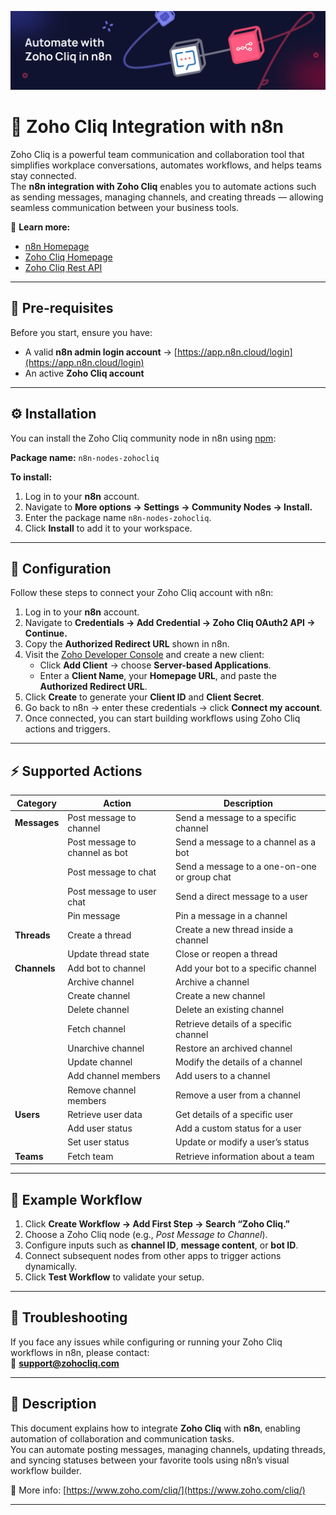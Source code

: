![Banner image](./cliq_n8n_banner.png)

# 🚀 Zoho Cliq Integration with n8n  

Zoho Cliq is a powerful team communication and collaboration tool that simplifies workplace conversations, automates workflows, and helps teams stay connected.  
The **n8n integration with Zoho Cliq** enables you to automate actions such as sending messages, managing channels, and creating threads — allowing seamless communication between your business tools.

🔗 **Learn more:**  
- [n8n Homepage](https://n8n.io/)  
- [Zoho Cliq Homepage](https://www.zoho.com/cliq/)  
- [Zoho Cliq Rest API](https://www.zoho.com/cliq/help/restapi/v2/)

---

## 🧩 Pre-requisites  

Before you start, ensure you have:  
- A valid **n8n admin login account** → [https://app.n8n.cloud/login](https://app.n8n.cloud/login)  
- An active **Zoho Cliq account**  

---

## ⚙️ Installation  

You can install the Zoho Cliq community node in n8n using [npm](https://www.npmjs.com/):  

**Package name:** `n8n-nodes-zohocliq`  

**To install:**  
1. Log in to your **n8n** account.  
2. Navigate to **More options → Settings → Community Nodes → Install.**  
3. Enter the package name `n8n-nodes-zohocliq`.  
4. Click **Install** to add it to your workspace.  

---

## 🔐 Configuration  

Follow these steps to connect your Zoho Cliq account with n8n:  

1. Log in to your **n8n** account.  
2. Navigate to **Credentials → Add Credential → Zoho Cliq OAuth2 API → Continue.**  
3. Copy the **Authorized Redirect URL** shown in n8n.  
4. Visit the [Zoho Developer Console](https://api-console.zoho.com/) and create a new client:  
   - Click **Add Client** → choose **Server-based Applications**.  
   - Enter a **Client Name**, your **Homepage URL**, and paste the **Authorized Redirect URL**.  
5. Click **Create** to generate your **Client ID** and **Client Secret**.  
6. Go back to n8n → enter these credentials → click **Connect my account**.  
7. Once connected, you can start building workflows using Zoho Cliq actions and triggers.  

---

## ⚡ Supported Actions  

| Category | Action | Description |
|-----------|---------|-------------|
| **Messages** | Post message to channel | Send a message to a specific channel |
|  | Post message to channel as bot | Send a message to a channel as a bot |
|  | Post message to chat | Send a message to a one-on-one or group chat |
|  | Post message to user chat | Send a direct message to a user | 
|  | Pin message | Pin a message in a channel |
| **Threads** | Create a thread | Create a new thread inside a channel |
|  | Update thread state | Close or reopen a thread |
| **Channels** | Add bot to channel | Add your bot to a specific channel |
|  | Archive channel | Archive a channel |
|  | Create channel | Create a new channel |
|  | Delete channel | Delete an existing channel |
|  | Fetch channel | Retrieve details of a specific channel |
|  | Unarchive channel | Restore an archived channel |
|  | Update channel | Modify the details of a channel |
|  | Add channel members | Add users to a channel |
|  | Remove channel members | Remove a user from a channel |
| **Users** | Retrieve user data | Get details of a specific user |
|  | Add user status | Add a custom status for a user |
|  | Set user status | Update or modify a user’s status |
| **Teams** | Fetch team | Retrieve information about a team |

---

## 🧠 Example Workflow  

1. Click **Create Workflow → Add First Step → Search “Zoho Cliq.”**  
2. Choose a Zoho Cliq node (e.g., *Post Message to Channel*).  
3. Configure inputs such as **channel ID**, **message content**, or **bot ID**.  
4. Connect subsequent nodes from other apps to trigger actions dynamically.  
5. Click **Test Workflow** to validate your setup.  

---

## 🧰 Troubleshooting  

If you face any issues while configuring or running your Zoho Cliq workflows in n8n, please contact:  
📧 **[support@zohocliq.com](mailto:support@zohocliq.com)**  

---

## 📝 Description  

This document explains how to integrate **Zoho Cliq** with **n8n**, enabling automation of collaboration and communication tasks.  
You can automate posting messages, managing channels, updating threads, and syncing statuses between your favorite tools using n8n’s visual workflow builder.  

🔗 More info: [https://www.zoho.com/cliq/](https://www.zoho.com/cliq/)  

---
